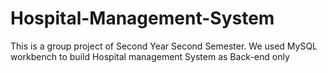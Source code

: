 # Hospital-Management-System
This is a group project of Second Year Second Semester. We used MySQL workbench to build Hospital management System as Back-end only
